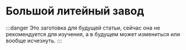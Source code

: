# Большой литейный завод

:::danger
Это заготовка для будущей статьи, сейчас она не рекомендуется для изучения, а в будущем может измениться или вообще исчезнуть.
:::



